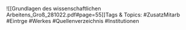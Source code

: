 
![[Grundlagen des wissenschaftlichen Arbeitens_Groß_281022.pdf#page=55]]Tags & Topics:
   #ZusatzMitarb
   #Eintrge
   #Werkes
   #Quellenverzeichnis
   #Institutionen